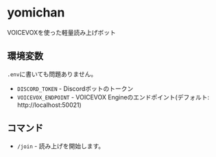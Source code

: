 # yomichan
VOICEVOXを使った軽量読み上げボット

## 環境変数
`.env`に書いても問題ありません。
- `DISCORD_TOKEN` - Discordボットのトークン
- `VOICEVOX_ENDPOINT` - VOICEVOX Engineのエンドポイント(デフォルト: http://localhost:50021)

## コマンド
- `/join` - 読み上げを開始します。
